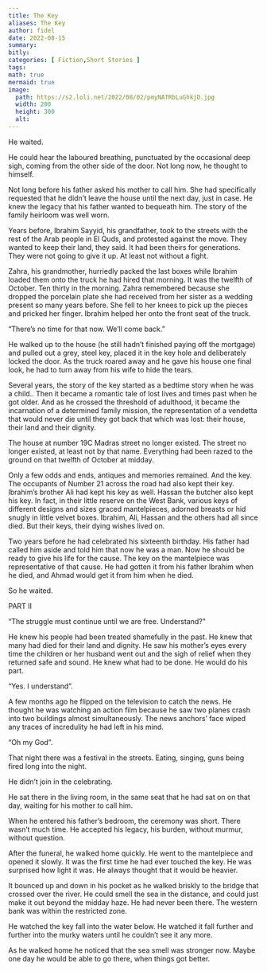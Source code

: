```yaml
---
title: The Key
aliases: The Key
author: fidel
date: 2022-08-15
summary: 
bitly: 
categories: [ Fiction,Short Stories ]
tags: 
math: true
mermaid: true
image:
  path: https://s2.loli.net/2022/08/02/pmyNATRbLuGhkjD.jpg
  width: 200 
  height: 300 
  alt:
---
```


<!---Monday 15 August 2022--->


He waited.

He could hear the laboured breathing, punctuated by the occasional deep sigh, coming from the other side of the door. Not long now, he thought to himself.

Not long before his father asked his mother to call him. She had specifically requested that he didn’t leave the house until the next day, just in case. He knew the legacy that his father wanted to bequeath him. The story of the family heirloom was well worn.

Years before, Ibrahim Sayyid, his grandfather, took to the streets with the rest of the Arab people in El Quds, and protested against the move. They wanted to keep their land, they said. It had been theirs for generations. They were not going to give it up. At least not without a fight.

Zahra, his grandmother, hurriedly packed the last boxes while Ibrahim loaded them onto the truck he had hired that morning. It was the twelfth of October. Ten thirty in the morning. Zahra remembered because she dropped the porcelain plate she had received from her sister as a wedding present so many years before. She fell to her knees to pick up the pieces and pricked her finger. Ibrahim helped her onto the front seat of the truck.

“There’s no time for that now. We’ll come back.”

He walked up to the house (he still hadn’t finished paying off the mortgage) and pulled out a grey, steel key, placed it in the key hole and deliberately locked the door. As the truck roared away and he gave his house one final look, he had to turn away from his wife to hide the tears.

Several years, the story of the key started as a bedtime story when he was a child.. Then it became a romantic tale of lost lives and times past when he got older. And as he crossed the threshold of adulthood, it became the incarnation of a determined family mission, the representation of a vendetta that would never die until they got back that which was lost: their house, their land and their dignity.

The house at number 19C Madras street no longer existed. The street no longer existed, at least not by that name. Everything had been razed to the ground on that twelfth of October at midday.

Only a few odds and ends, antiques and memories remained. And the key. The occupants of Number 21 across the road had also kept their key. Ibrahim’s brother Ali had kept his key as well. Hassan the butcher also kept his key. In fact, in their little reserve on the West Bank, various keys of different designs and sizes graced mantelpieces, adorned breasts or hid snugly in little velvet boxes. Ibrahim, Ali, Hassan and the others had all since died. But their keys, their dying wishes lived on.

Two years before he had celebrated his sixteenth birthday. His father had called him aside and told him that now he was a man. Now he should be ready to give his life for the cause. The key on the mantelpiece was representative of that cause. He had gotten it from his father Ibrahim when he died, and Ahmad would get it from him when he died.

So he waited.

  
PART II

“The struggle must continue until we are free. Understand?”

  
He knew his people had been treated shamefully in the past. He knew that many had died for their land and dignity. He saw his mother’s eyes every time the children or her husband went out and the sigh of relief when they returned safe and sound. He knew what had to be done. He would do his part.

“Yes. I understand”.

A few months ago he flipped on the television to catch the news. He thought he was watching an action film because he saw two planes crash into two buildings almost simultaneously. The news anchors’ face wiped any traces of incredulity he had left in his mind.

“Oh my God”.

That night there was a festival in the streets. Eating, singing, guns being fired long into the night.

He didn’t join in the celebrating.

He sat there in the living room, in the same seat that he had sat on on that day, waiting for his mother to call him.

When he entered his father’s bedroom, the ceremony was short. There wasn’t much time. He accepted his legacy, his burden, without murmur, without question.

After the funeral, he walked home quickly. He went to the mantelpiece and opened it slowly. It was the first time he had ever touched the key. He was surprised how light it was. He always thought that it would be heavier.

It bounced up and down in his pocket as he walked briskly to the bridge that crossed over the river. He could smell the sea in the distance, and could just make it out beyond the midday haze. He had never been there. The western bank was within the restricted zone.

He watched the key fall into the water below. He watched it fall further and further into the murky waters until he couldn’t see it any more.

As he walked home he noticed that the sea smell was stronger now. Maybe one day he would be able to go there, when things got better.